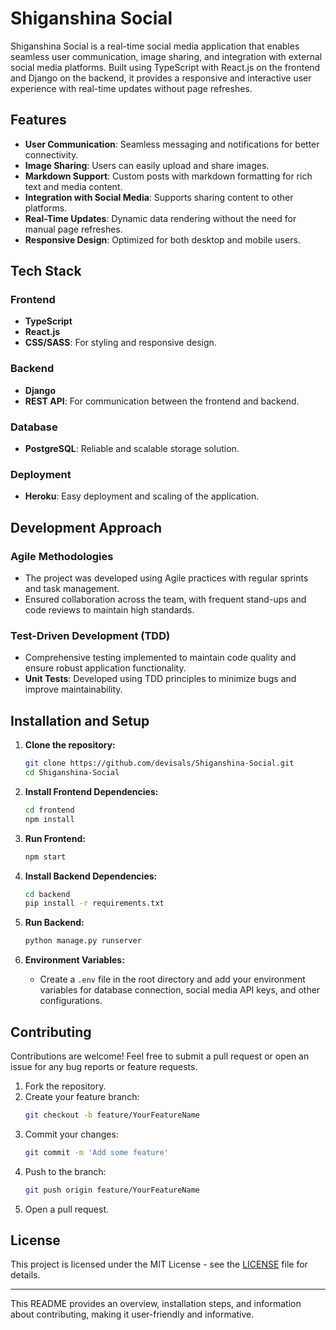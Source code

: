 # Shiganshina Social

Shiganshina Social is a real-time social media application that enables seamless user communication, image sharing, and integration with external social media platforms. Built using TypeScript with React.js on the frontend and Django on the backend, it provides a responsive and interactive user experience with real-time updates without page refreshes.

## Features

- **User Communication**: Seamless messaging and notifications for better connectivity.
- **Image Sharing**: Users can easily upload and share images.
- **Markdown Support**: Custom posts with markdown formatting for rich text and media content.
- **Integration with Social Media**: Supports sharing content to other platforms.
- **Real-Time Updates**: Dynamic data rendering without the need for manual page refreshes.
- **Responsive Design**: Optimized for both desktop and mobile users.

## Tech Stack

### Frontend
- **TypeScript**
- **React.js**
- **CSS/SASS**: For styling and responsive design.

### Backend
- **Django**
- **REST API**: For communication between the frontend and backend.

### Database
- **PostgreSQL**: Reliable and scalable storage solution.

### Deployment
- **Heroku**: Easy deployment and scaling of the application.

## Development Approach

### Agile Methodologies
- The project was developed using Agile practices with regular sprints and task management.
- Ensured collaboration across the team, with frequent stand-ups and code reviews to maintain high standards.

### Test-Driven Development (TDD)
- Comprehensive testing implemented to maintain code quality and ensure robust application functionality.
- **Unit Tests**: Developed using TDD principles to minimize bugs and improve maintainability.

## Installation and Setup

1. **Clone the repository:**
   ```bash
   git clone https://github.com/devisals/Shiganshina-Social.git
   cd Shiganshina-Social
   ```

2. **Install Frontend Dependencies:**
   ```bash
   cd frontend
   npm install
   ```

3. **Run Frontend:**
   ```bash
   npm start
   ```

4. **Install Backend Dependencies:**
   ```bash
   cd backend
   pip install -r requirements.txt
   ```

5. **Run Backend:**
   ```bash
   python manage.py runserver
   ```

6. **Environment Variables:**
   - Create a `.env` file in the root directory and add your environment variables for database connection, social media API keys, and other configurations.

## Contributing

Contributions are welcome! Feel free to submit a pull request or open an issue for any bug reports or feature requests.

1. Fork the repository.
2. Create your feature branch:
   ```bash
   git checkout -b feature/YourFeatureName
   ```
3. Commit your changes:
   ```bash
   git commit -m 'Add some feature'
   ```
4. Push to the branch:
   ```bash
   git push origin feature/YourFeatureName
   ```
5. Open a pull request.

## License

This project is licensed under the MIT License - see the [LICENSE](LICENSE) file for details.

---

This README provides an overview, installation steps, and information about contributing, making it user-friendly and informative.
